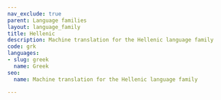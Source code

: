 ```yaml
---
nav_exclude: true
parent: Language families
layout: language_family
title: Hellenic
description: Machine translation for the Hellenic language family
code: grk
languages:
- slug: greek
  name: Greek
seo:
  name: Machine translation for the Hellenic language family

---
```


